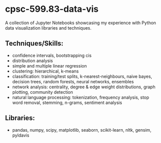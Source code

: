 # cpsc-599.83-data-vis
A collection of Jupyter Notebooks showcasing my experience with Python data visualization libraries and techniques.

## Techniques/Skills:
  - confidence intervals, bootstrapping cis
  - distribution analysis
  - simple and multiple linear regression
  - clustering: hierarchical, k-means
  - classification: training/test splits, k-nearest-neighbours, naive bayes, decision trees, random forests, neural networks, ensembles
  - network analysis: centrality, degree & edge weight distributions, graph plotting, community detection
  - natural language processing: tokenization, frequency analysis, stop word removal, stemming, n-grams, sentiment analysis
  
## Libraries:
  - pandas, numpy, scipy, matplotlib, seaborn, scikit-learn, nltk, gensim, pyldavis
